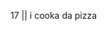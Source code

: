 17
|| i cooka da pizza

<!---
fizzyflux/fizzyflux is a ✨ special ✨ repository because its `README.md` (this file) appears on your GitHub profile.
You can click the Preview link to take a look at your changes.
--->
